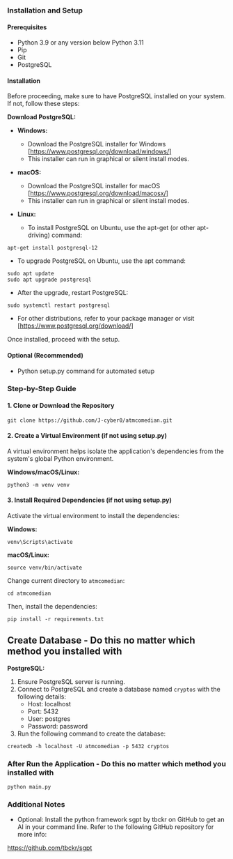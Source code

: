 ### Installation and Setup

#### Prerequisites

* Python 3.9 or any version below Python 3.11
* Pip
* Git
* PostgreSQL

#### Installation

Before proceeding, make sure to have PostgreSQL installed on your system. If not, follow these steps:

**Download PostgreSQL:**

- **Windows:**
  - Download the PostgreSQL installer for Windows [https://www.postgresql.org/download/windows/]
  - This installer can run in graphical or silent install modes.

- **macOS:**
  - Download the PostgreSQL installer for macOS [https://www.postgresql.org/download/macosx/]
  - This installer can run in graphical or silent install modes.
 
- **Linux:**
  - To install PostgreSQL on Ubuntu, use the apt-get (or other apt-driving) command:
```
apt-get install postgresql-12
```
 
  - To upgrade PostgreSQL on Ubuntu, use the apt command:
```
sudo apt update
sudo apt upgrade postgresql
```

   - After the upgrade, restart PostgreSQL:
```
sudo systemctl restart postgresql
```

  - For other distributions, refer to your package manager or visit [https://www.postgresql.org/download/]

Once installed, proceed with the setup.


#### Optional (Recommended)

* Python setup.py command for automated setup

### Step-by-Step Guide

#### 1. Clone or Download the Repository
```
git clone https://github.com/J-cyber0/atmcomedian.git
```

#### 2. Create a Virtual Environment (if not using setup.py)

A virtual environment helps isolate the application's dependencies from the system's global Python environment.

**Windows/macOS/Linux:**
```
python3 -m venv venv
```

#### 3. Install Required Dependencies (if not using setup.py)

Activate the virtual environment to install the dependencies:

**Windows:**
```
venv\Scripts\activate
```

**macOS/Linux:**
```
source venv/bin/activate
```

Change current directory to `atmcomedian`:
```
cd atmcomedian
```

Then, install the dependencies:

```
pip install -r requirements.txt
```

## Create Database - Do this no matter which method you installed with

**PostgreSQL:**

1. Ensure PostgreSQL server is running.
2. Connect to PostgreSQL and create a database named `cryptos` with the following details:
   * Host: localhost
   * Port: 5432
   * User: postgres
   * Password: password
3. Run the following command to create the database:
```
createdb -h localhost -U atmcomedian -p 5432 cryptos
```

### After Run the Application - Do this no matter which method you installed with
```
python main.py
```

### Additional Notes

* Optional: Install the python framework sgpt by tbckr on GitHub to get an AI in your command line. Refer to the following GitHub repository for more info:

https://github.com/tbckr/sgpt